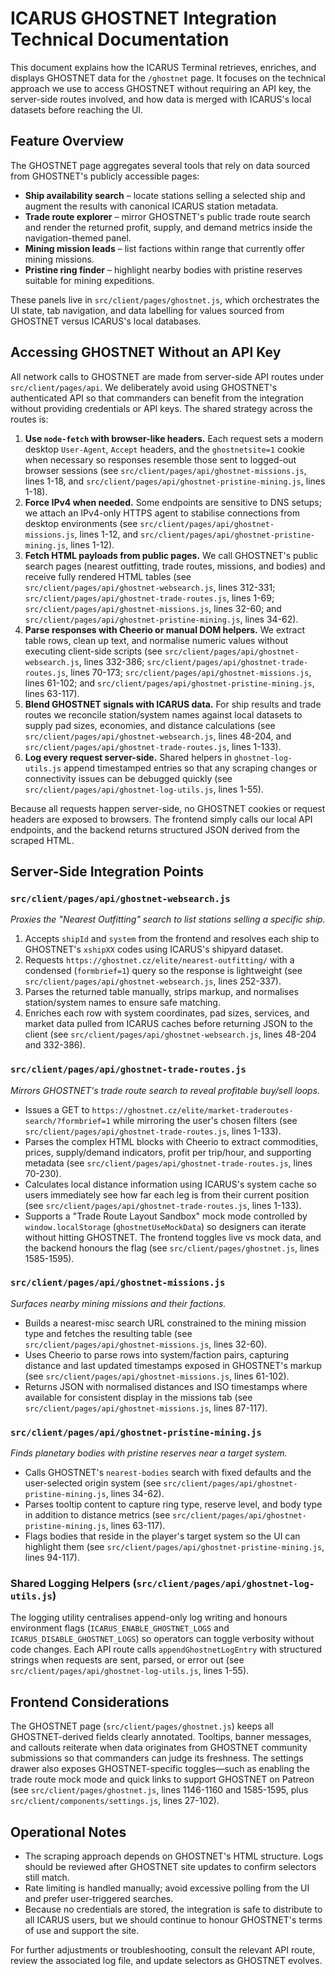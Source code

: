 # ICARUS GHOSTNET Integration Technical Documentation

This document explains how the ICARUS Terminal retrieves, enriches, and displays GHOSTNET data for the `/ghostnet` page. It focuses on the technical approach we use to access GHOSTNET without requiring an API key, the server-side routes involved, and how data is merged with ICARUS's local datasets before reaching the UI.

## Feature Overview

The GHOSTNET page aggregates several tools that rely on data sourced from GHOSTNET's publicly accessible pages:

* **Ship availability search** – locate stations selling a selected ship and augment the results with canonical ICARUS station metadata.
* **Trade route explorer** – mirror GHOSTNET's public trade route search and render the returned profit, supply, and demand metrics inside the navigation-themed panel.
* **Mining mission leads** – list factions within range that currently offer mining missions.
* **Pristine ring finder** – highlight nearby bodies with pristine reserves suitable for mining expeditions.

These panels live in `src/client/pages/ghostnet.js`, which orchestrates the UI state, tab navigation, and data labelling for values sourced from GHOSTNET versus ICARUS's local databases.

## Accessing GHOSTNET Without an API Key

All network calls to GHOSTNET are made from server-side API routes under `src/client/pages/api`. We deliberately avoid using GHOSTNET's authenticated API so that commanders can benefit from the integration without providing credentials or API keys. The shared strategy across the routes is:

1. **Use `node-fetch` with browser-like headers.** Each request sets a modern desktop `User-Agent`, `Accept` headers, and the `ghostnetsite=1` cookie when necessary so responses resemble those sent to logged-out browser sessions (see `src/client/pages/api/ghostnet-missions.js`, lines 1-18, and `src/client/pages/api/ghostnet-pristine-mining.js`, lines 1-18).
2. **Force IPv4 when needed.** Some endpoints are sensitive to DNS setups; we attach an IPv4-only HTTPS agent to stabilise connections from desktop environments (see `src/client/pages/api/ghostnet-missions.js`, lines 1-12, and `src/client/pages/api/ghostnet-pristine-mining.js`, lines 1-12).
3. **Fetch HTML payloads from public pages.** We call GHOSTNET's public search pages (nearest outfitting, trade routes, missions, and bodies) and receive fully rendered HTML tables (see `src/client/pages/api/ghostnet-websearch.js`, lines 312-331; `src/client/pages/api/ghostnet-trade-routes.js`, lines 1-69; `src/client/pages/api/ghostnet-missions.js`, lines 32-60; and `src/client/pages/api/ghostnet-pristine-mining.js`, lines 34-62).
4. **Parse responses with Cheerio or manual DOM helpers.** We extract table rows, clean up text, and normalise numeric values without executing client-side scripts (see `src/client/pages/api/ghostnet-websearch.js`, lines 332-386; `src/client/pages/api/ghostnet-trade-routes.js`, lines 70-173; `src/client/pages/api/ghostnet-missions.js`, lines 61-102; and `src/client/pages/api/ghostnet-pristine-mining.js`, lines 63-117).
5. **Blend GHOSTNET signals with ICARUS data.** For ship results and trade routes we reconcile station/system names against local datasets to supply pad sizes, economies, and distance calculations (see `src/client/pages/api/ghostnet-websearch.js`, lines 48-204, and `src/client/pages/api/ghostnet-trade-routes.js`, lines 1-133).
6. **Log every request server-side.** Shared helpers in `ghostnet-log-utils.js` append timestamped entries so that any scraping changes or connectivity issues can be debugged quickly (see `src/client/pages/api/ghostnet-log-utils.js`, lines 1-55).

Because all requests happen server-side, no GHOSTNET cookies or request headers are exposed to browsers. The frontend simply calls our local API endpoints, and the backend returns structured JSON derived from the scraped HTML.

## Server-Side Integration Points

### `src/client/pages/api/ghostnet-websearch.js`

*Proxies the "Nearest Outfitting" search to list stations selling a specific ship.*

1. Accepts `shipId` and `system` from the frontend and resolves each ship to GHOSTNET's `xshipXX` codes using ICARUS's shipyard dataset.
2. Requests `https://ghostnet.cz/elite/nearest-outfitting/` with a condensed (`formbrief=1`) query so the response is lightweight (see `src/client/pages/api/ghostnet-websearch.js`, lines 252-337).
3. Parses the returned table manually, strips markup, and normalises station/system names to ensure safe matching.
4. Enriches each row with system coordinates, pad sizes, services, and market data pulled from ICARUS caches before returning JSON to the client (see `src/client/pages/api/ghostnet-websearch.js`, lines 48-204 and 332-386).

### `src/client/pages/api/ghostnet-trade-routes.js`

*Mirrors GHOSTNET's trade route search to reveal profitable buy/sell loops.*

* Issues a GET to `https://ghostnet.cz/elite/market-traderoutes-search/?formbrief=1` while mirroring the user's chosen filters (see `src/client/pages/api/ghostnet-trade-routes.js`, lines 1-133).
* Parses the complex HTML blocks with Cheerio to extract commodities, prices, supply/demand indicators, profit per trip/hour, and supporting metadata (see `src/client/pages/api/ghostnet-trade-routes.js`, lines 70-230).
* Calculates local distance information using ICARUS's system cache so users immediately see how far each leg is from their current position (see `src/client/pages/api/ghostnet-trade-routes.js`, lines 1-133).
* Supports a "Trade Route Layout Sandbox" mock mode controlled by `window.localStorage` (`ghostnetUseMockData`) so designers can iterate without hitting GHOSTNET. The frontend toggles live vs mock data, and the backend honours the flag (see `src/client/pages/ghostnet.js`, lines 1585-1595).

### `src/client/pages/api/ghostnet-missions.js`

*Surfaces nearby mining missions and their factions.*

* Builds a nearest-misc search URL constrained to the mining mission type and fetches the resulting table (see `src/client/pages/api/ghostnet-missions.js`, lines 32-60).
* Uses Cheerio to parse rows into system/faction pairs, capturing distance and last updated timestamps exposed in GHOSTNET's markup (see `src/client/pages/api/ghostnet-missions.js`, lines 61-102).
* Returns JSON with normalised distances and ISO timestamps where available for consistent display in the missions tab (see `src/client/pages/api/ghostnet-missions.js`, lines 87-117).

### `src/client/pages/api/ghostnet-pristine-mining.js`

*Finds planetary bodies with pristine reserves near a target system.*

* Calls GHOSTNET's `nearest-bodies` search with fixed defaults and the user-selected origin system (see `src/client/pages/api/ghostnet-pristine-mining.js`, lines 34-62).
* Parses tooltip content to capture ring type, reserve level, and body type in addition to distance metrics (see `src/client/pages/api/ghostnet-pristine-mining.js`, lines 63-117).
* Flags bodies that reside in the player's target system so the UI can highlight them (see `src/client/pages/api/ghostnet-pristine-mining.js`, lines 94-117).

### Shared Logging Helpers (`src/client/pages/api/ghostnet-log-utils.js`)

The logging utility centralises append-only log writing and honours environment flags (`ICARUS_ENABLE_GHOSTNET_LOGS` and `ICARUS_DISABLE_GHOSTNET_LOGS`) so operators can toggle verbosity without code changes. Each API route calls `appendGhostnetLogEntry` with structured strings when requests are sent, parsed, or error out (see `src/client/pages/api/ghostnet-log-utils.js`, lines 1-55).

## Frontend Considerations

The GHOSTNET page (`src/client/pages/ghostnet.js`) keeps all GHOSTNET-derived fields clearly annotated. Tooltips, banner messages, and callouts reiterate when data originates from GHOSTNET community submissions so that commanders can judge its freshness. The settings drawer also exposes GHOSTNET-specific toggles—such as enabling the trade route mock mode and quick links to support GHOSTNET on Patreon (see `src/client/pages/ghostnet.js`, lines 1146-1160 and 1585-1595, plus `src/client/components/settings.js`, lines 27-102).

## Operational Notes

* The scraping approach depends on GHOSTNET's HTML structure. Logs should be reviewed after GHOSTNET site updates to confirm selectors still match.
* Rate limiting is handled manually; avoid excessive polling from the UI and prefer user-triggered searches.
* Because no credentials are stored, the integration is safe to distribute to all ICARUS users, but we should continue to honour GHOSTNET's terms of use and support the site.

For further adjustments or troubleshooting, consult the relevant API route, review the associated log file, and update selectors as GHOSTNET evolves.
